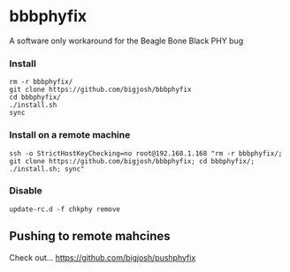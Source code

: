 # bbbphyfix
A software only workaround for the Beagle Bone Black PHY bug 

### Install

    rm -r bbbphyfix/
    git clone https://github.com/bigjosh/bbbphyfix
    cd bbbphyfix/
    ./install.sh
    sync
    
### Install on a remote machine

    ssh -o StrictHostKeyChecking=no root@192.168.1.168 "rm -r bbbphyfix/; git clone https://github.com/bigjosh/bbbphyfix; cd bbbphyfix/; ./install.sh; sync"
    
### Disable
    
    update-rc.d -f chkphy remove

## Pushing to remote mahcines

Check out...
https://github.com/bigjosh/pushphyfix
